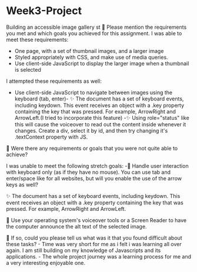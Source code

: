 # Week3-Project

Building an accessible image gallery
st
🎯 Please mention the requirements you met and which goals you achieved for this assignment.
I was able to meet these requirements:

- One page, with a set of thumbnail images, and a larger image
- Styled appropriately with CSS, and make use of media queries.
- Use client-side JavaScript to display the larger image when a thumbnail is selected

I attempted these requirements as well:

- Use client-side JavaScript to navigate between images using the keyboard (tab, enter)- ✨ The document has a set of keyboard events, including keydown. This event receives an object with a .key property containing the key that was pressed. For example, ArrowRight and ArrowLeft.(I tried to incorporate this feature)
  -✨ Using role="status" like this will cause the voiceover to read out the content inside whenever it changes. Create a div, select it by id, and then try changing it's .textContext property with JS. <div id="announcer" role="status" aria-live="assertive" aria-atomic="true"></div>

🎯 Were there any requirements or goals that you were not quite able to achieve?

I was unable to meet the following stretch goals:
-🏹 Handle user interaction with keyboard only (as if they have no mouse). You can use tab and enter/space like for all websites, but will you enable the use of the arrow keys as well?

✨ The document has a set of keyboard events, including keydown. This event receives an object with a .key property containing the key that was pressed. For example, ArrowRight and ArrowLeft.

🏹 Use your operating system's voiceover tools or a Screen Reader to have the computer announce the alt text of the selected image.

🎯 If so, could you please tell us what was it that you found difficult about these tasks? - Time was very short for me as i felt i was learning all over again. I am still building on my knowledge of Javascripts and its applications. - The whole project journey was a learning process for me and a very interesting enjoyable one.
